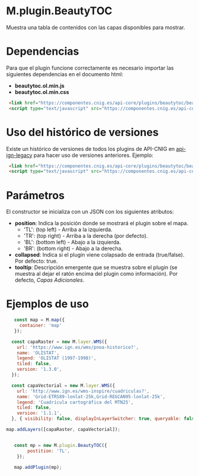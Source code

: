 # M.plugin.BeautyTOC

Muestra una tabla de contenidos con las capas disponibles para mostrar.

# Dependencias
Para que el plugin funcione correctamente es necesario importar las siguientes dependencias en el documento html:

- **beautytoc.ol.min.js**
- **beautytoc.ol.min.css**

```html
 <link href="https://componentes.cnig.es/api-core/plugins/beautytoc/beautytoc.ol.min.css" rel="stylesheet" />
 <script type="text/javascript" src="https://componentes.cnig.es/api-core/plugins/beautytoc/beautytoc.ol.min.js"></script>
```

# Uso del histórico de versiones

Existe un histórico de versiones de todos los plugins de API-CNIG en [api-ign-legacy](https://github.com/IGN-CNIG/API-CNIG/tree/master/api-ign-legacy/plugins) para hacer uso de versiones anteriores.
Ejemplo:
```html
 <link href="https://componentes.cnig.es/api-core/plugins/beautytoc/beautytoc-1.0.0.ol.min.css" rel="stylesheet" />
 <script type="text/javascript" src="https://componentes.cnig.es/api-core/plugins/beautytoc/beautytoc-1.0.0.ol.min.js"></script>
```

# Parámetros

El constructor se inicializa con un JSON con los siguientes atributos:

- **position**: Indica la posición donde se mostrará el plugin sobre el mapa.
  - 'TL': (top left) - Arriba a la izquierda.
  - 'TR': (top right) - Arriba a la derecha (por defecto).
  - 'BL': (bottom left) - Abajo a la izquierda.
  - 'BR': (bottom right) - Abajo a la derecha. 
- **collapsed**: Indica si el plugin viene colapsado de entrada (true/false). Por defecto: true.
- **tooltip**: Descripción emergente que se muestra sobre el plugin (se muestra al dejar el ratón encima del plugin como información). Por defecto, _Capas Adicionales_.

# Ejemplos de uso

```javascript
   const map = M.map({
     container: 'map'
   });

  const capaRaster = new M.layer.WMS({
    url: 'https://www.ign.es/wms/pnoa-historico?',
    name: 'OLISTAT',
    legend: 'OLISTAT (1997-1998)',
    tiled: false,
    version: '1.3.0',
  });

  const capaVectorial = new M.layer.WMS({
    url: 'http://www.ign.es/wms-inspire/cuadriculas?',
    name: 'Grid-ETRS89-lonlat-25k,Grid-REGCAN95-lonlat-25k',
    legend: 'Cuadrícula cartográfica del MTN25',
    tiled: false,
    version: '1.1.1',
  }, { visibility: false, displayInLayerSwitcher: true, queryable: false });

map.addLayers([capaRaster, capaVectorial]);


   const mp = new M.plugin.BeautyTOC({
        postition: 'TL',
    });

   map.addPlugin(mp);
```
